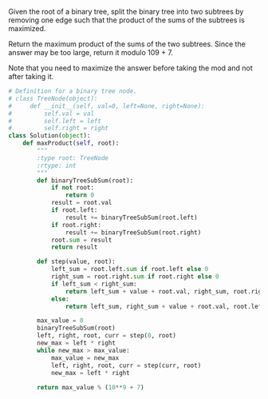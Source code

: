 Given the root of a binary tree, split the binary tree into two subtrees by removing one edge such that the product of the sums of the subtrees is maximized.

Return the maximum product of the sums of the two subtrees. Since the answer may be too large, return it modulo 109 + 7.

Note that you need to maximize the answer before taking the mod and not after taking it.

```Python
# Definition for a binary tree node.
# class TreeNode(object):
#     def __init__(self, val=0, left=None, right=None):
#         self.val = val
#         self.left = left
#         self.right = right
class Solution(object):
    def maxProduct(self, root):
        """
        :type root: TreeNode
        :rtype: int
        """
        def binaryTreeSubSum(root):
            if not root:
                return 0
            result = root.val
            if root.left:
                result += binaryTreeSubSum(root.left)
            if root.right:
                result += binaryTreeSubSum(root.right)
            root.sum = result
            return result

        def step(value, root):
            left_sum = root.left.sum if root.left else 0
            right_sum = root.right.sum if root.right else 0
            if left_sum < right_sum:
                return left_sum + value + root.val, right_sum, root.right, left_sum + value + root.val
            else:
                return left_sum, right_sum + value + root.val, root.left, right_sum + value + root.val

        max_value = 0
        binaryTreeSubSum(root)
        left, right, root, curr = step(0, root)
        new_max = left * right
        while new_max > max_value:
            max_value = new_max
            left, right, root, curr = step(curr, root)
            new_max = left * right
            
        return max_value % (10**9 + 7)
```

